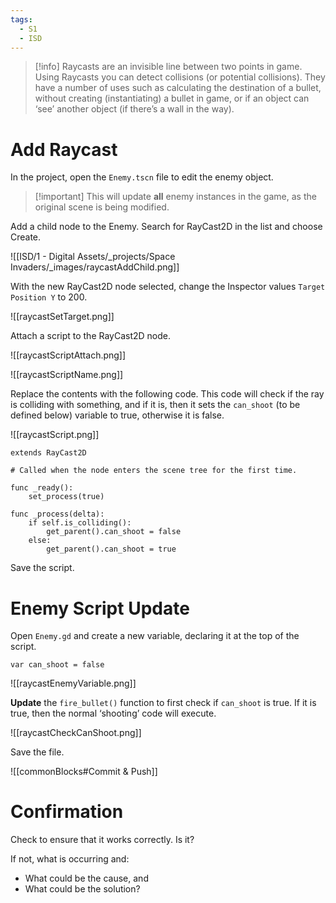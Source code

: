 ```yaml
---
tags:
  - S1
  - ISD
---
```



> [!info] Raycasts are an invisible line between two points in game. Using Raycasts you can detect collisions (or potential collisions). They have a number of uses such as calculating the destination of a bullet, without creating (instantiating) a bullet in game, or if an object can ‘see’ another object (if there’s a wall in the way).

# Add Raycast

In the project, open the `Enemy.tscn` file to edit the enemy object. 

> [!important] This will update **all** enemy instances in the game, as the original scene is being modified.


Add a child node to the Enemy. Search for RayCast2D in the list and choose Create.

![[ISD/1 - Digital Assets/_projects/Space Invaders/_images/raycastAddChild.png]]


With the new RayCast2D node selected, change the Inspector values `Target Position Y` to 200.

![[raycastSetTarget.png]]


Attach a script to the RayCast2D node.

  
![[raycastScriptAttach.png]]


  
![[raycastScriptName.png]]


Replace the contents with the following code. This code will check if the ray is colliding with something, and if it is, then it sets the `can_shoot` (to be defined below) variable to true, otherwise it is false.

![[raycastScript.png]]

```gdscript
extends RayCast2D

# Called when the node enters the scene tree for the first time.

func _ready():
	set_process(true)

func _process(delta):
	if self.is_colliding():
		get_parent().can_shoot = false
	else:
		get_parent().can_shoot = true
```

Save the script.

# Enemy Script Update


Open `Enemy.gd` and create a new variable, declaring it at the top of the script.

```gdscript
var can_shoot = false
```

  
![[raycastEnemyVariable.png]]


**Update** the `fire_bullet()` function to first check if `can_shoot` is true. If it is true, then the normal ‘shooting’ code will execute.
  
![[raycastCheckCanShoot.png]]

Save the file.

![[commonBlocks#Commit & Push]]


# Confirmation

Check to ensure that it works correctly. Is it?

If not, what is occurring and:
- What could be the cause, and
- What could be the solution?
